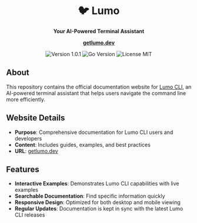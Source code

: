 <div align="center">
  <h1>🐦 Lumo</h1>
  <p><b>Your AI-Powered Terminal Assistant</b></p>

  <a href="https://getlumo.dev"><b>getlumo.dev</b></a>

  <p>
    <img src="https://img.shields.io/badge/version-1.0.1-blue.svg" alt="Version 1.0.1">
    <img src="https://img.shields.io/badge/go-%3E%3D1.22-00ADD8.svg" alt="Go Version">
    <img src="https://img.shields.io/badge/license-MIT-green.svg" alt="License MIT">
  </p>
</div>

## About

This repository contains the official documentation website for [Lumo CLI](https://github.com/agnath18K/lumo_cli), an AI-powered terminal assistant that helps users navigate the command line more efficiently.

## Website Details

- **Purpose**: Comprehensive documentation for Lumo CLI users and developers
- **Content**: Includes guides, examples, and best practices
- **URL**: [getlumo.dev](https://getlumo.dev)

## Features

- **Interactive Examples**: Demonstrates Lumo CLI capabilities with live examples
- **Searchable Documentation**: Find specific information quickly
- **Responsive Design**: Optimized for both desktop and mobile viewing
- **Regular Updates**: Documentation is kept in sync with the latest Lumo CLI releases